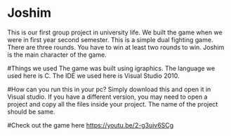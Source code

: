 # Joshim
This is our first group project in university life. We built the game when we were in first year second semester. 
This is a simple dual fighting game. There are three rounds. You have to win at least two rounds to win. Joshim is the main character of
the game. 

#Things we used
The game was built using igraphics. The language we used here is C. The IDE we used here is Visual Studio 2010.

#How can you run this in your pc?
Simply download this and open it in Visual studio. If you have a different version, you may need to open a project and copy all the files 
inside your project. The name of the project should be same.

#Check out the game here
https://youtu.be/2-g3uiv6SCg

